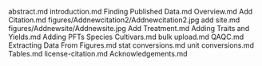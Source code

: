 abstract.md
introduction.md
Finding Published Data.md
Overview.md
Add Citation.md
figures/Addnewcitation2/Addnewcitation2.jpg
add site.md
figures/Addnewsite/Addnewsite.jpg
Add Treatment.md
Adding Traits and Yields.md
Adding PFTs Species Cultivars.md
bulk upload.md
QAQC.md
Extracting Data From Figures.md
stat conversions.md
unit conversions.md
Tables.md
license-citation.md
Acknowledgements.md
